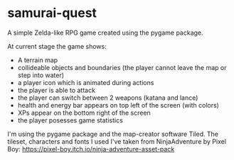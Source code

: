 # samurai-quest
A simple Zelda-like RPG game created using the pygame package.

At current stage the game shows:
- A terrain map
- collideable objects and boundaries (the player cannot leave the map or step into water)
- a player icon which is animated during actions
- the player is able to attack
- the player can switch between 2 weapons (katana and lance)
- health and energy bar appears on top left of the screen (with colors)
- XPs appear on the bottom right of the screen
- the player posesses game statistics

I'm using the pygame package and the map-creator software Tiled. The tileset, characters and fonts I used I've taken from NinjaAdventure by Pixel Boy: https://pixel-boy.itch.io/ninja-adventure-asset-pack